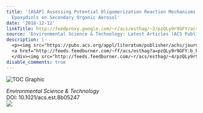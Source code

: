 ```yaml
---
title: '[ASAP] Assessing Potential Oligomerization Reaction Mechanisms of Isoprene
  Epoxydiols on Secondary Organic Aerosol'
date: '2018-12-12'
linkTitle: http://feedproxy.google.com/~r/acs/esthag/~3/pzQLy9r9GFY/acs.est.8b05247
source: 'Environmental Science & Technology: Latest Articles (ACS Publications)'
description: |-
  <p><img src="https://pubs.acs.org/appl/literatum/publisher/achs/journals/content/esthag/0/esthag.ahead-of-print/acs.est.8b05247/20181212/images/medium/es-2018-052474_0009.gif" alt="TOC Graphic"/></p><div><cite>Environmental Science & Technology</cite></div><div>DOI: 10.1021/acs.est.8b05247</div><div class="feedflare">
  <a href="http://feeds.feedburner.com/~ff/acs/esthag?a=pzQLy9r9GFY:b_PhHSBr3JQ:yIl2AUoC8zA"><img src="http://feeds.feedburner.com/~ff/acs/esthag?d=yIl2AUoC8zA" border="0"></img></a>
  </div><img src="http://feeds.feedburner.com/~r/acs/esthag/~4/pzQLy9r9GFY" height="1" width="1" ...
disable_comments: true
---
```

<p><img src="https://pubs.acs.org/appl/literatum/publisher/achs/journals/content/esthag/0/esthag.ahead-of-print/acs.est.8b05247/20181212/images/medium/es-2018-052474_0009.gif" alt="TOC Graphic"/></p><div><cite>Environmental Science & Technology</cite></div><div>DOI: 10.1021/acs.est.8b05247</div><div class="feedflare">
<a href="http://feeds.feedburner.com/~ff/acs/esthag?a=pzQLy9r9GFY:b_PhHSBr3JQ:yIl2AUoC8zA"><img src="http://feeds.feedburner.com/~ff/acs/esthag?d=yIl2AUoC8zA" border="0"></img></a>
</div><img src="http://feeds.feedburner.com/~r/acs/esthag/~4/pzQLy9r9GFY" height="1" width="1" ...